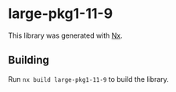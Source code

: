 # large-pkg1-11-9

This library was generated with [Nx](https://nx.dev).

## Building

Run `nx build large-pkg1-11-9` to build the library.
